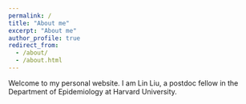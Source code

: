 ```yaml
---
permalink: /
title: "About me"
excerpt: "About me"
author_profile: true
redirect_from: 
  - /about/
  - /about.html
---
```


Welcome to my personal website. I am Lin Liu, a postdoc fellow in the Department of Epidemiology at Harvard University.
